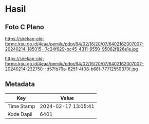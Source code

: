 # Hasil

## Foto C Plano

https://sirekap-obj-formc.kpu.go.id/4eaa/pemilu/pdpr/64/02/16/20/07/6402162007007-20240214-185015--7c34f629-bc45-4311-9550-95062f826e1e.jpg

https://sirekap-obj-formc.kpu.go.id/4eaa/pemilu/pdpr/64/02/16/20/07/6402162007007-20240214-232750--d57fb79a-6251-4f08-b68f-77712559370f.jpg


## Metadata

| Key        | Value               |
| ---------- | ------------------- |
| Time Stamp | 2024-02-17 13:05:41 |
| Kode Dapil | 6401                |



